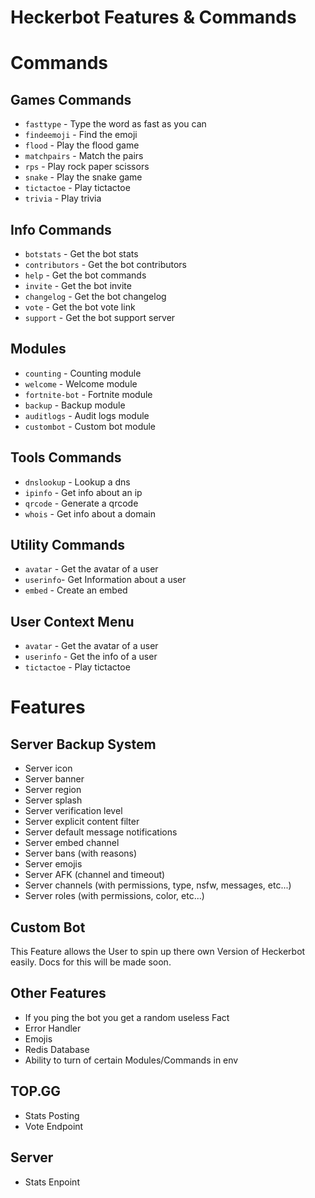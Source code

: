 # Heckerbot Features & Commands

# Commands

## Games Commands
- `fasttype` - Type the word as fast as you can
- `findeemoji` - Find the emoji
- `flood` - Play the flood game
- `matchpairs` - Match the pairs
- `rps` - Play rock paper scissors
- `snake` - Play the snake game
- `tictactoe` - Play tictactoe
- `trivia` - Play trivia

## Info Commands
- `botstats` - Get the bot stats
- `contributors` - Get the bot contributors
- `help` - Get the bot commands
- `invite` - Get the bot invite
- `changelog` - Get the bot changelog
- `vote` - Get the bot vote link
- `support` - Get the bot support server

## Modules
- `counting` - Counting module
- `welcome` - Welcome module
- `fortnite-bot` - Fortnite module
- `backup` - Backup module
- `auditlogs` - Audit logs module
- `custombot` - Custom bot module

## Tools Commands
- `dnslookup` - Lookup a dns
- `ipinfo` - Get info about an ip
- `qrcode` - Generate a qrcode
- `whois` - Get info about a domain

## Utility Commands
- `avatar` - Get the avatar of a user
- `userinfo`- Get Information about a user
- `embed` - Create an embed


## User Context Menu
- `avatar` - Get the avatar of a user
- `userinfo` - Get the info of a user
- `tictactoe` - Play tictactoe


# Features

## Server Backup System
- Server icon
- Server banner
- Server region
- Server splash
- Server verification level
- Server explicit content filter
- Server default message notifications
- Server embed channel
- Server bans (with reasons)
- Server emojis
- Server AFK (channel and timeout)
- Server channels (with permissions, type, nsfw, messages, etc...)
- Server roles (with permissions, color, etc...)


## Custom Bot
This Feature allows the User to spin up there own Version of Heckerbot easily. Docs for this will be made soon.

## Other Features
- If you ping the bot you get a random useless Fact
- Error Handler
- Emojis
- Redis Database
- Ability to turn of certain Modules/Commands in env

## TOP.GG
- Stats Posting
- Vote Endpoint

## Server
- Stats Enpoint


